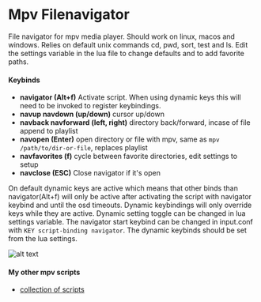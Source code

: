 # Mpv Filenavigator  
File navigator for mpv media player. Should work on linux, macos and windows. Relies on default unix commands cd, pwd, sort, test and ls. Edit the settings variable in the lua file to change defaults and to add favorite paths.

#### Keybinds  
- __navigator (Alt+f)__ Activate script. When using dynamic keys this will need to be invoked to register keybindings.
- __navup navdown (up/down)__ cursor up/down
- __navback navforward (left, right)__ directory back/forward, incase of file append to playlist
- __navopen (Enter)__ open directory or file with mpv, same as `mpv /path/to/dir-or-file`, replaces playlist
- __navfavorites (f)__ cycle between favorite directories, edit settings to setup
- __navclose (ESC)__ Close navigator if it's open

On default dynamic keys are active which means that other binds than navigator(Alt+f) will only be active after activating the script with navigator keybind and until the osd timeouts. Dynamic keybindings will only override keys while they are active. Dynamic setting toggle can be changed in lua settings variable. The navigator start keybind can be changed in input.conf with `KEY script-binding navigator`. The dynamic keybinds should be set from the lua settings.

![alt text](https://giant.gfycat.com/DisfiguredBlindAmethystinepython.gif "Screenshot")

#### My other mpv scripts
- [collection of scripts](https://github.com/donmaiq/mpv-scripts)
